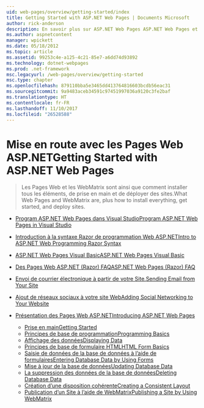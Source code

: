 ```yaml
---
uid: web-pages/overview/getting-started/index
title: Getting Started with ASP.NET Web Pages | Documents Microsoft
author: rick-anderson
description: En savoir plus sur ASP.NET Web Pages ASP.NET Web Pages et la nouvelle syntaxe Razor fournissent un moyen rapide et abordable léger pour combiner du code serveur avec HTML t...
ms.author: aspnetcontent
manager: wpickett
ms.date: 05/18/2012
ms.topic: article
ms.assetid: 99253c4e-a125-4c21-85e7-a6dd74d93892
ms.technology: dotnet-webpages
ms.prod: .net-framework
msc.legacyurl: /web-pages/overview/getting-started
msc.type: chapter
ms.openlocfilehash: 879110bba5e3465dd413764816603bcdb56eac31
ms.sourcegitcommit: 9a9483aceb34591c97451997036a9120c3fe2baf
ms.translationtype: HT
ms.contentlocale: fr-FR
ms.lasthandoff: 11/10/2017
ms.locfileid: "26528588"
---
```

<a name="getting-started-with-aspnet-web-pages"></a><span data-ttu-id="7dc7e-103">Mise en route avec les Pages Web ASP.NET</span><span class="sxs-lookup"><span data-stu-id="7dc7e-103">Getting Started with ASP.NET Web Pages</span></span>
====================
> <span data-ttu-id="7dc7e-104">Les Pages Web et les WebMatrix sont ainsi que comment installer tous les éléments, de prise en main et de déployer des sites.</span><span class="sxs-lookup"><span data-stu-id="7dc7e-104">What Web Pages and WebMatrix are, plus how to install everything, get started, and deploy sites.</span></span>


- [<span data-ttu-id="7dc7e-105">Program ASP.NET Web Pages dans Visual Studio</span><span class="sxs-lookup"><span data-stu-id="7dc7e-105">Program ASP.NET Web Pages in Visual Studio</span></span>](program-asp-net-web-pages-in-visual-studio.md)
- [<span data-ttu-id="7dc7e-106">Introduction à la syntaxe Razor de programmation Web ASP.NET</span><span class="sxs-lookup"><span data-stu-id="7dc7e-106">Intro to ASP.NET Web Programming Razor Syntax</span></span>](introducing-razor-syntax-c.md)
- [<span data-ttu-id="7dc7e-107">ASP.NET Web Pages Visual Basic</span><span class="sxs-lookup"><span data-stu-id="7dc7e-107">ASP.NET Web Pages Visual Basic</span></span>](introducing-razor-syntax-vb.md)
- [<span data-ttu-id="7dc7e-108">Des Pages Web ASP.NET (Razor) FAQ</span><span class="sxs-lookup"><span data-stu-id="7dc7e-108">ASP.NET Web Pages (Razor) FAQ</span></span>](aspnet-web-pages-razor-faq.md)
- [<span data-ttu-id="7dc7e-109">Envoi de courrier électronique à partir de votre Site.</span><span class="sxs-lookup"><span data-stu-id="7dc7e-109">Sending Email from Your Site</span></span>](11-adding-email-to-your-web-site.md)
- [<span data-ttu-id="7dc7e-110">Ajout de réseaux sociaux à votre site Web</span><span class="sxs-lookup"><span data-stu-id="7dc7e-110">Adding Social Networking to Your Website</span></span>](13-adding-social-networking-to-your-web-site.md)
- [<span data-ttu-id="7dc7e-111">Présentation des Pages Web ASP.NET</span><span class="sxs-lookup"><span data-stu-id="7dc7e-111">Introducing ASP.NET Web Pages</span></span>](introducing-aspnet-web-pages-2/index.md)

    - [<span data-ttu-id="7dc7e-112">Prise en main</span><span class="sxs-lookup"><span data-stu-id="7dc7e-112">Getting Started</span></span>](introducing-aspnet-web-pages-2/getting-started.md)
    - [<span data-ttu-id="7dc7e-113">Principes de base de programmation</span><span class="sxs-lookup"><span data-stu-id="7dc7e-113">Programming Basics</span></span>](introducing-aspnet-web-pages-2/intro-to-web-pages-programming.md)
    - [<span data-ttu-id="7dc7e-114">Affichage des données</span><span class="sxs-lookup"><span data-stu-id="7dc7e-114">Displaying Data</span></span>](introducing-aspnet-web-pages-2/displaying-data.md)
    - [<span data-ttu-id="7dc7e-115">Principes de base de formulaire HTML</span><span class="sxs-lookup"><span data-stu-id="7dc7e-115">HTML Form Basics</span></span>](introducing-aspnet-web-pages-2/form-basics.md)
    - [<span data-ttu-id="7dc7e-116">Saisie de données de la base de données à l’aide de formulaires</span><span class="sxs-lookup"><span data-stu-id="7dc7e-116">Entering Database Data by Using Forms</span></span>](introducing-aspnet-web-pages-2/entering-data.md)
    - [<span data-ttu-id="7dc7e-117">Mise à jour de la base de données</span><span class="sxs-lookup"><span data-stu-id="7dc7e-117">Updating Database Data</span></span>](introducing-aspnet-web-pages-2/updating-data.md)
    - [<span data-ttu-id="7dc7e-118">La suppression des données de la base de données</span><span class="sxs-lookup"><span data-stu-id="7dc7e-118">Deleting Database Data</span></span>](introducing-aspnet-web-pages-2/deleting-data.md)
    - [<span data-ttu-id="7dc7e-119">Création d’une disposition cohérente</span><span class="sxs-lookup"><span data-stu-id="7dc7e-119">Creating a Consistent Layout</span></span>](introducing-aspnet-web-pages-2/layouts.md)
    - [<span data-ttu-id="7dc7e-120">Publication d’un Site à l’aide de WebMatrix</span><span class="sxs-lookup"><span data-stu-id="7dc7e-120">Publishing a Site by Using WebMatrix</span></span>](introducing-aspnet-web-pages-2/publishing.md)
